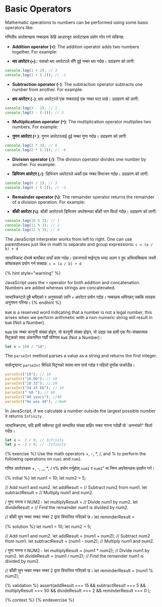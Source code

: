 # Basic Operators

Mathematic operations to numbers can be performed using some basic operators like:

गणितीय अपरेशनहरू नम्बरहरू केहि आधारभूत अपरेटरहरू प्रयोग गरेर गर्न सकिन्छ:

* **Addition operator (`+`)**: The addition operator adds two numbers together. For example:

* **थप अपरेटर (`+`)**:: यसको थप अपरेटरले सँगै दुई नम्बर थप गर्दछ। उदाहरण को लागी:

```javascript
console.log(1 + 2); // 3
console.log(1 + (-2)); // -1
```

* **Subtraction operator (`-`)**: The subtraction operator subtracts one number from another. For example:

* **क्षय अपरेटर (`-`)**: क्षय अपरेटरले एक नम्बरलाई एक नम्बर घटा पार्छ। उदाहरण को लागी:

```javascript
console.log(3 - 2); // 1
console.log(3 - (-2)); // 5
```

* **Multiplication operator (`*`)**: The multiplication operator multiplies two numbers. For example:

* **गुणन अपरेटर (`*` )**: गुणन अपरेटरलाई दुई नम्बर गुणा गर्दछ। उदाहरण को लागी:

```javascript
console.log(2 * 3); // 6
console.log(2 * (-3)); // -6
```

* **Division operator (`/`)**: The division operator divides one number by another. For example:

* **डिभिजन अपरेटर (`/`)**: डिभिजन अपरेटरले अर्को एक नम्बर विभाजन गर्दछ। उदाहरण को लागी:

```javascript
console.log(6 / 2); // 3
console.log(6 / (-2)); // -3
```

* **Remainder operator (`%`)**: The remainder operator returns the remainder of a division operation. For example:

* **बाँकी अपरेटर (`%`)**: बाँकी अपरेटरले डिभिजन अपरेशनका बाँकी भाग फिर्ता गर्दछ। उदाहरण को लागी:

```javascript
console.log(10 % 3); // 1
console.log(11 % 3); // 2
console.log(12 % 3); // 0
```

The JavaScript interpreter works from left to right. One can use parentheses just like in math to separate and group expressions: `c = (a / b) + d`

जाभास्क्रिप्ट दोभाषे बायाँबाट दायाँ काम गर्दछ। एकजनाले माईन्ट्स भन्दा अलग र ग्रुप अभिव्यक्तिहरू जस्तै कोष्ठकहरू प्रयोग गर्न सक्दछ: `c = (a / b) + d`

{% hint style="warning" %}

JavaScript uses the `+` operator for both addition and concatenation. Numbers are added whereas strings are concatenated.

जाभास्क्रिप्टले दुबै थपिएको र अनुरूपको लागि `+` अपरेटर प्रयोग गर्दछ। नम्बरहरू थपिन्छन् जबकि तारहरू अनुगमन गरिन्छ।
{% endhint %}

`NaN` is a reserved word indicating that a number is not a legal number, this arises when we perform arithmetic with a non-numeric string will result in `NaN` (Not a Number).

`NaN` एक नम्बर कानूनी संख्या होइन, यो कानूनी संख्या होइन, यो उठ्छ जब हामी एक गैर-संख्यात्मक स्ट्रिङको साथ अंकगणित गर्छौं परिणाम `NaN` (Not a Number)।

```javascript
let x = 100 / "10";
```

The `parseInt` method parses a value as a string and returns the first integer.

पार्सन्ट्र्यान्ट `parseInt` विधिले स्ट्रिंगको रूपमा मान पार्स गर्दछ र पहिलो पूर्णांक फर्काउँछ।

```javascript
parseInt("10"); // 10
parseInt("10.00"); // 10
parseInt("10.33"); // 10
parseInt("34 45 66"); // 34
parseInt(" 60 "); // 60
parseInt("40 years"); //40 
parseInt("He was 40"); //NaN
```

In JavaScript, if we calculate a number outside the largest possible number it returns `Infinity` .

जाभास्क्रिप्टमा, यदि हामी सबैभन्दा ठूलो सम्भावित संख्या बाहिर नम्बर गणना गर्दछौं यो `अनन्तको" फिर्ता गर्दछ।

```javascript
let x =  2 / 0; // Infinity
let y = -2 / 0; // -Infinity
```
{% exercise %}
Use the math operators +, -, *, /, and % to perform the following operations on `num1` and `num2`.

गणित अपरेटरहरू +, -, *,*,, *, / र% प्रयोग गर्नुहोस् `num1` र `num2`" मा निम्न अपरेशनहरू प्रदर्शन गर्न।

{% initial %}
let num1 = 10;
let num2 = 5;

// Add num1 and num2.
let addResult =
// Subtract num2 from num1.
let subtractResult =
// Multiply num1 and num2.

/ गुणा गणना र NUM2।
let multiplyResult =
// Divide num1 by num2.
let divideResult =
// Find the remainder num1 is divided by num2.

// बाँकी सुन नम्बर नम्बर नम्बर 2 द्वारा विभाजित गरिएको छ।
let reminderResult =

{% solution %}
let num1 = 10;
let num2 = 5;

// Add num1 and num2.
let addResult = (num1 + num2);
// Subtract num2 from num1.
let subtractResult = (num1 - num2);
// Multiply num1 and num2.

/ गुणा गणना र NUM2।
let multiplyResult = (num1 * num2);
// Divide num1 by num2.
let divideResult = (num1 / num2);
// Find the remainder num1 is divided by num2.

// बाँकी सुन नम्बर नम्बर नम्बर 2 द्वारा विभाजित गरिएको छ।
let reminderResult = (num1 % num2);

{% validation %}
assert(addResult === 15 && subtractResult === 5 && multiplyResult === 50 && divideResult === 2 && reminderResult === 0  );

{% context %}
{% endexercise %}
